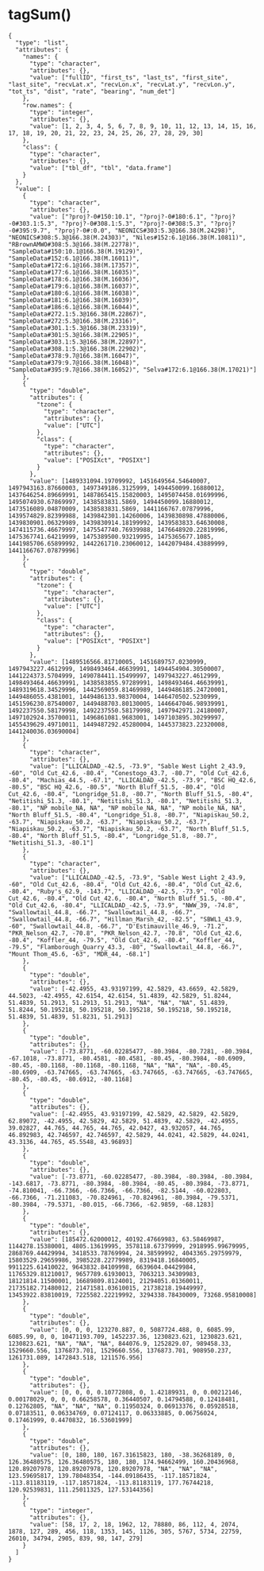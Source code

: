 # tagSum()

    {
      "type": "list",
      "attributes": {
        "names": {
          "type": "character",
          "attributes": {},
          "value": ["fullID", "first_ts", "last_ts", "first_site", "last_site", "recvLat.x", "recvLon.x", "recvLat.y", "recvLon.y", "tot_ts", "dist", "rate", "bearing", "num_det"]
        },
        "row.names": {
          "type": "integer",
          "attributes": {},
          "value": [1, 2, 3, 4, 5, 6, 7, 8, 9, 10, 11, 12, 13, 14, 15, 16, 17, 18, 19, 20, 21, 22, 23, 24, 25, 26, 27, 28, 29, 30]
        },
        "class": {
          "type": "character",
          "attributes": {},
          "value": ["tbl_df", "tbl", "data.frame"]
        }
      },
      "value": [
        {
          "type": "character",
          "attributes": {},
          "value": ["?proj?-0#150:10.1", "?proj?-0#180:6.1", "?proj?-0#303.1:5.3", "?proj?-0#308.1:5.3", "?proj?-0#308:5.3", "?proj?-0#395:9.7", "?proj?-0#:0.0", "NEONICS#303:5.3@166.38(M.24298)", "NEONICS#308:5.3@166.38(M.24303)", "Niles#152:6.1@166.38(M.10811)", "RBrownAMWO#308:5.3@166.38(M.22778)", "SampleData#150:10.1@166.38(M.19129)", "SampleData#152:6.1@166.38(M.16011)", "SampleData#172:6.1@166.38(M.17357)", "SampleData#177:6.1@166.38(M.16035)", "SampleData#178:6.1@166.38(M.16036)", "SampleData#179:6.1@166.38(M.16037)", "SampleData#180:6.1@166.38(M.16038)", "SampleData#181:6.1@166.38(M.16039)", "SampleData#186:6.1@166.38(M.16044)", "SampleData#272.1:5.3@166.38(M.22867)", "SampleData#272:5.3@166.38(M.23316)", "SampleData#301.1:5.3@166.38(M.23319)", "SampleData#301:5.3@166.38(M.22905)", "SampleData#303.1:5.3@166.38(M.22897)", "SampleData#308.1:5.3@166.38(M.22902)", "SampleData#378:9.7@166.38(M.16047)", "SampleData#379:9.7@166.38(M.16048)", "SampleData#395:9.7@166.38(M.16052)", "Selva#172:6.1@166.38(M.17021)"]
        },
        {
          "type": "double",
          "attributes": {
            "tzone": {
              "type": "character",
              "attributes": {},
              "value": ["UTC"]
            },
            "class": {
              "type": "character",
              "attributes": {},
              "value": ["POSIXct", "POSIXt"]
            }
          },
          "value": [1489331094.19709992, 1451649564.54640007, 1497943163.87660003, 1497349186.3125999, 1494450099.16880012, 1437646254.89669991, 1487865415.15820003, 1495074458.01699996, 1495074930.67869997, 1438583831.5869, 1494450099.16880012, 1473516089.04870009, 1438583831.5869, 1441166767.07879996, 1439574829.82399988, 1439842301.14260006, 1439830898.47880006, 1439830901.06329989, 1439830914.18199992, 1439583833.64630008, 1474115736.46679997, 1475547740.76939988, 1476648920.22819996, 1475367741.64219999, 1475389500.93219995, 1475365677.1085, 1441985706.65899992, 1442261710.23060012, 1442079484.43889999, 1441166767.07879996]
        },
        {
          "type": "double",
          "attributes": {
            "tzone": {
              "type": "character",
              "attributes": {},
              "value": ["UTC"]
            },
            "class": {
              "type": "character",
              "attributes": {},
              "value": ["POSIXct", "POSIXt"]
            }
          },
          "value": [1489516566.81710005, 1451689757.0230999, 1497943227.4612999, 1498493464.46639991, 1494454904.30500007, 1441224373.5704999, 1490784411.15499997, 1497943227.4612999, 1498493464.46639991, 1438583855.97289991, 1498493464.46639991, 1489319618.34529996, 1442569059.81469989, 1449486185.24720001, 1449486055.4381001, 1449486133.98370004, 1446470502.5230999, 1451596230.87540007, 1449488703.80130005, 1446647046.98939991, 1492237550.58179998, 1492237550.58179998, 1497942971.24180007, 1497102924.35700011, 1496861081.9683001, 1497103895.30299997, 1455439629.49710011, 1449487292.45280004, 1445373823.22320008, 1441240036.03690004]
        },
        {
          "type": "character",
          "attributes": {},
          "value": ["LLICALDAD_-42.5, -73.9", "Sable West Light 2_43.9, -60", "Old Cut_42.6, -80.4", "Conestogo_43.7, -80.7", "Old Cut_42.6, -80.4", "Machias_44.5, -67.1", "LLICALDAD_-42.5, -73.9", "BSC HQ_42.6, -80.5", "BSC HQ_42.6, -80.5", "North Bluff_51.5, -80.4", "Old Cut_42.6, -80.4", "Longridge_51.8, -80.7", "North Bluff_51.5, -80.4", "Netitishi_51.3, -80.1", "Netitishi_51.3, -80.1", "Netitishi_51.3, -80.1", "NP mobile_NA, NA", "NP mobile_NA, NA", "NP mobile_NA, NA", "North Bluff_51.5, -80.4", "Longridge_51.8, -80.7", "Niapiskau_50.2, -63.7", "Niapiskau_50.2, -63.7", "Niapiskau_50.2, -63.7", "Niapiskau_50.2, -63.7", "Niapiskau_50.2, -63.7", "North Bluff_51.5, -80.4", "North Bluff_51.5, -80.4", "Longridge_51.8, -80.7", "Netitishi_51.3, -80.1"]
        },
        {
          "type": "character",
          "attributes": {},
          "value": ["LLICALDAD_-42.5, -73.9", "Sable West Light 2_43.9, -60", "Old Cut_42.6, -80.4", "Old Cut_42.6, -80.4", "Old Cut_42.6, -80.4", "Ruby's_62.9, -143.7", "LLICALDAD_-42.5, -73.9", "Old Cut_42.6, -80.4", "Old Cut_42.6, -80.4", "North Bluff_51.5, -80.4", "Old Cut_42.6, -80.4", "LLICALDAD_-42.5, -73.9", "NWW_39, -74.8", "Swallowtail_44.8, -66.7", "Swallowtail_44.8, -66.7", "Swallowtail_44.8, -66.7", "Hillman_Marsh_42, -82.5", "SBWL1_43.9, -60", "Swallowtail_44.8, -66.7", "D'Estimauville_46.9, -71.2", "PKR_Nelson_42.7, -70.8", "PKR_Nelson_42.7, -70.8", "Old Cut_42.6, -80.4", "Koffler_44, -79.5", "Old Cut_42.6, -80.4", "Koffler_44, -79.5", "Flamborough_Quarry_43.3, -80", "Swallowtail_44.8, -66.7", "Mount Thom_45.6, -63", "MDR_44, -68.1"]
        },
        {
          "type": "double",
          "attributes": {},
          "value": [-42.4955, 43.93197199, 42.5829, 43.6659, 42.5829, 44.5023, -42.4955, 42.6154, 42.6154, 51.4839, 42.5829, 51.8244, 51.4839, 51.2913, 51.2913, 51.2913, "NA", "NA", "NA", 51.4839, 51.8244, 50.195218, 50.195218, 50.195218, 50.195218, 50.195218, 51.4839, 51.4839, 51.8231, 51.2913]
        },
        {
          "type": "double",
          "attributes": {},
          "value": [-73.8771, -60.02285477, -80.3984, -80.7281, -80.3984, -67.1018, -73.8771, -80.4581, -80.4581, -80.45, -80.3984, -80.6909, -80.45, -80.1168, -80.1168, -80.1168, "NA", "NA", "NA", -80.45, -80.6909, -63.747665, -63.747665, -63.747665, -63.747665, -63.747665, -80.45, -80.45, -80.6912, -80.1168]
        },
        {
          "type": "double",
          "attributes": {},
          "value": [-42.4955, 43.93197199, 42.5829, 42.5829, 42.5829, 62.89072, -42.4955, 42.5829, 42.5829, 51.4839, 42.5829, -42.4955, 39.02827, 44.765, 44.765, 44.765, 42.0427, 43.932057, 44.765, 46.892983, 42.746597, 42.746597, 42.5829, 44.0241, 42.5829, 44.0241, 43.3136, 44.765, 45.5548, 43.96893]
        },
        {
          "type": "double",
          "attributes": {},
          "value": [-73.8771, -60.02285477, -80.3984, -80.3984, -80.3984, -143.6817, -73.8771, -80.3984, -80.3984, -80.45, -80.3984, -73.8771, -74.810041, -66.7366, -66.7366, -66.7366, -82.5144, -60.022803, -66.7366, -71.211083, -70.824961, -70.824961, -80.3984, -79.5371, -80.3984, -79.5371, -80.015, -66.7366, -62.9859, -68.1283]
        },
        {
          "type": "double",
          "attributes": {},
          "value": [185472.62000012, 40192.47669983, 63.58469987, 1144278.15380001, 4805.13619995, 3578118.67379999, 2918995.99679995, 2868769.44429994, 3418533.78769994, 24.38599992, 4043365.29759979, 15803529.29659986, 3985228.22779989, 8319418.16840005, 9911225.61410022, 9643832.84109998, 6639604.04429984, 11765329.81210017, 9657789.61930013, 7063213.34309983, 18121814.11500001, 16689809.8124001, 21294051.01360011, 21735182.71480012, 21471581.03610015, 21738218.19449997, 13453922.83810019, 7225582.22219992, 3294338.78430009, 73268.95810008]
        },
        {
          "type": "double",
          "attributes": {},
          "value": [0, 0, 0, 123270.887, 0, 5087724.488, 0, 6085.99, 6085.99, 0, 0, 10471193.709, 1452237.36, 1230823.621, 1230823.621, 1230823.621, "NA", "NA", "NA", 844076.9, 1252829.07, 989458.33, 1529660.556, 1376873.701, 1529660.556, 1376873.701, 908950.237, 1261731.089, 1472843.518, 1211576.956]
        },
        {
          "type": "double",
          "attributes": {},
          "value": [0, 0, 0, 0.10772808, 0, 1.42189931, 0, 0.00212146, 0.00178029, 0, 0, 0.66258578, 0.36440507, 0.14794588, 0.12418481, 0.12762805, "NA", "NA", "NA", 0.11950324, 0.06913376, 0.05928518, 0.07183511, 0.06334769, 0.07124117, 0.06333885, 0.06756024, 0.17461999, 0.4470832, 16.53601999]
        },
        {
          "type": "double",
          "attributes": {},
          "value": [0, 180, 180, 167.31615823, 180, -38.36268189, 0, 126.36480575, 126.36480575, 180, 180, 174.94662499, 160.20436968, 120.89207978, 120.89207978, 120.89207978, "NA", "NA", "NA", 123.59695817, 139.78048354, -144.09186435, -117.18571824, -113.81183119, -117.18571824, -113.81183119, 177.76744218, 120.92539831, 111.25011325, 127.53144356]
        },
        {
          "type": "integer",
          "attributes": {},
          "value": [58, 17, 2, 18, 1962, 12, 78880, 86, 112, 4, 2074, 1878, 127, 289, 456, 118, 1353, 145, 1126, 305, 5767, 5734, 22759, 26010, 34794, 2905, 839, 98, 147, 279]
        }
      ]
    }

